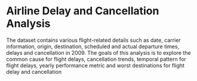 # Airline Delay and Cancellation Analysis

The dataset contains various flight-related details such as date, carrier information, origin, destination, scheduled and actual departure times, delays and cancellation in 2009. The goals of this analysis is to explore the common cause for flight delays, cancellation trends, temporal pattern for flight delays, yearly performance metric and worst destinations for flight delay and cancellation


